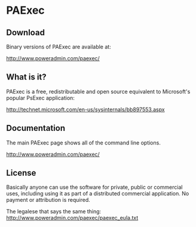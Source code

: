 PAExec
======

Download
--------

Binary versions of PAExec are available at:

http://www.poweradmin.com/paexec/


What is it?
-----------

PAExec is a free, redistributable and open source equivalent
to Microsoft's popular PsExec application:

http://technet.microsoft.com/en-us/sysinternals/bb897553.aspx

Documentation
-------------

The main PAExec page shows all of the command line options.

http://www.poweradmin.com/paexec/

License
-------------
Basically anyone can use the software for private, public or commercial uses,
including using it as part of a distributed commercial application.
No payment or attribution is required.

The legalese that says the same thing:
http://www.poweradmin.com/paexec/paexec_eula.txt
